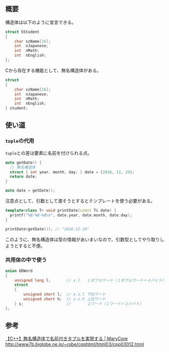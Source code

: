 ## 概要
構造体は以下のように宣言できる。
```c
struct SStudent
{
    char szName[16];
    int  nJapanese;
    int  nMath;
    int  nEnglish;
};
```
Cから存在する機能として、無名構造体がある。
```c
struct
{
    char szName[16];
    int  nJapanese;
    int  nMath;
    int  nEnglish;
} student;
```

## 使い道
### `tuple`の代用
`tuple`との差は要素に名前を付けられる点。
```c++
auto getDate() {
  // 無名構造体
  struct { int year, month, day; } date = {2016, 12, 24};
  return date;
}

auto date = getDate();
```
注意点として、引数として渡そうとするとテンプレートを使う必要がある。
```c++
template<class T> void printDate(const T& date) {
  printf("%d-%d-%d\n", date.year, date.month, date.day);
}

printDate(getDate()); // "2016-12-24"
```
このように、無名構造体は型の情報があいまいなので、引数型としてやり取りしようとすると不便。

### 共用体の中で使う
```c++
union UDWord
{
    unsigned long l;       // x.l   １ダブルワード（１ダブルワード＝４バイト）
    struct
    {
        unsigned short l;  // x.s.l 下位ワード
        unsigned short h;  // x.s.h 上位ワード
    } s;                   //       ２ワード（１ワード＝２バイト）
};
```

## 参考
[【C++】無名構造体で名前付きタプルを実現する | MaryCore](https://marycore.jp/prog/cpp/anonymous-struct-tuple/)
http://www7b.biglobe.ne.jp/~robe/cpphtml/html03/cpp03012.html
